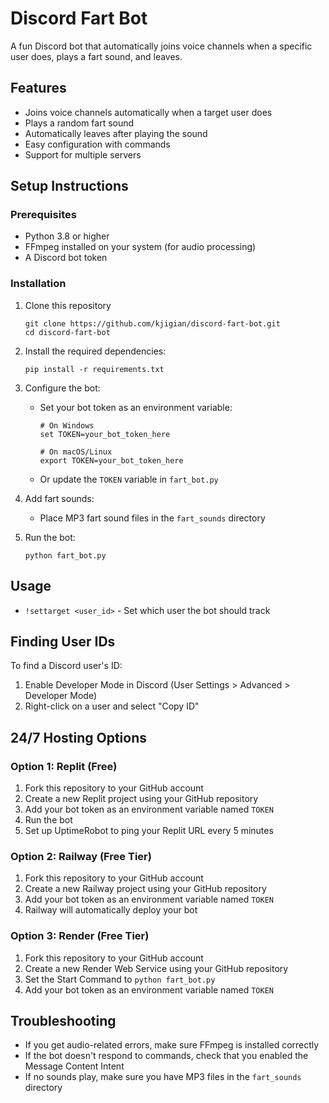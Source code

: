 # Discord Fart Bot

A fun Discord bot that automatically joins voice channels when a specific user does, plays a fart sound, and leaves.

## Features

- Joins voice channels automatically when a target user does
- Plays a random fart sound
- Automatically leaves after playing the sound
- Easy configuration with commands
- Support for multiple servers

## Setup Instructions

### Prerequisites

- Python 3.8 or higher
- FFmpeg installed on your system (for audio processing)
- A Discord bot token

### Installation

1. Clone this repository
   ```
   git clone https://github.com/kjigian/discord-fart-bot.git
   cd discord-fart-bot
   ```

2. Install the required dependencies:
   ```
   pip install -r requirements.txt
   ```

3. Configure the bot:
   - Set your bot token as an environment variable:
     ```
     # On Windows
     set TOKEN=your_bot_token_here
     
     # On macOS/Linux
     export TOKEN=your_bot_token_here
     ```
   - Or update the `TOKEN` variable in `fart_bot.py`

4. Add fart sounds:
   - Place MP3 fart sound files in the `fart_sounds` directory

5. Run the bot:
   ```
   python fart_bot.py
   ```

## Usage

- `!settarget <user_id>` - Set which user the bot should track

## Finding User IDs

To find a Discord user's ID:
1. Enable Developer Mode in Discord (User Settings > Advanced > Developer Mode)
2. Right-click on a user and select "Copy ID"

## 24/7 Hosting Options

### Option 1: Replit (Free)

1. Fork this repository to your GitHub account
2. Create a new Replit project using your GitHub repository
3. Add your bot token as an environment variable named `TOKEN`
4. Run the bot
5. Set up UptimeRobot to ping your Replit URL every 5 minutes

### Option 2: Railway (Free Tier)

1. Fork this repository to your GitHub account
2. Create a new Railway project using your GitHub repository
3. Add your bot token as an environment variable named `TOKEN`
4. Railway will automatically deploy your bot

### Option 3: Render (Free Tier)

1. Fork this repository to your GitHub account
2. Create a new Render Web Service using your GitHub repository
3. Set the Start Command to `python fart_bot.py`
4. Add your bot token as an environment variable named `TOKEN`

## Troubleshooting

- If you get audio-related errors, make sure FFmpeg is installed correctly
- If the bot doesn't respond to commands, check that you enabled the Message Content Intent
- If no sounds play, make sure you have MP3 files in the `fart_sounds` directory 
